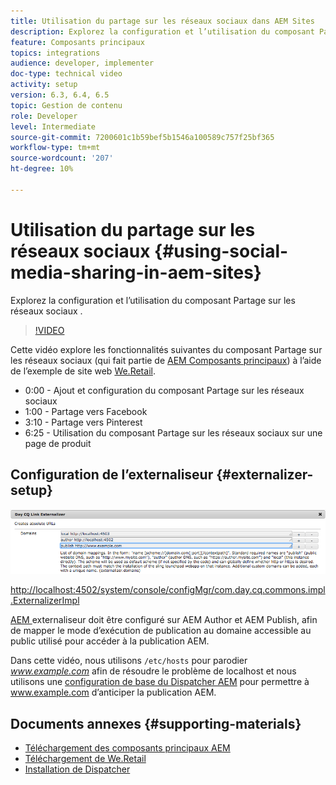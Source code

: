 ```yaml
---
title: Utilisation du partage sur les réseaux sociaux dans AEM Sites
description: Explorez la configuration et l’utilisation du composant Partage sur les réseaux sociaux .
feature: Composants principaux
topics: integrations
audience: developer, implementer
doc-type: technical video
activity: setup
version: 6.3, 6.4, 6.5
topic: Gestion de contenu
role: Developer
level: Intermediate
source-git-commit: 7200601c1b59bef5b1546a100589c757f25bf365
workflow-type: tm+mt
source-wordcount: '207'
ht-degree: 10%

---
```



# Utilisation du partage sur les réseaux sociaux {#using-social-media-sharing-in-aem-sites}

Explorez la configuration et l’utilisation du composant Partage sur les réseaux sociaux .

>[!VIDEO](https://video.tv.adobe.com/v/18897/?quality=9&learn=on)

Cette vidéo explore les fonctionnalités suivantes du composant Partage sur les réseaux sociaux (qui fait partie de [AEM Composants principaux](https://experienceleague.adobe.com/docs/experience-manager-core-components/using/introduction.html?lang=fr)) à l’aide de l’exemple de site web [We.Retail](https://github.com/Adobe-Marketing-Cloud/aem-sample-we-retail#weretail).

* 0:00 - Ajout et configuration du composant Partage sur les réseaux sociaux
* 1:00 - Partage vers Facebook
* 3:10 - Partage vers Pinterest
* 6:25 - Utilisation du composant Partage sur les réseaux sociaux sur une page de produit

## Configuration de l’externaliseur {#externalizer-setup}

![Externalisateur de lien Day CQ](assets/externalizer.png)

[http://localhost:4502/system/console/configMgr/com.day.cq.commons.impl.ExternalizerImpl](http://localhost:4502/system/console/configMgr/com.day.cq.commons.impl.ExternalizerImpl)

[AEM ](https://helpx.adobe.com/experience-manager/6-5/sites/developing/using/externalizer.html) externaliseur doit être configuré sur AEM Author et AEM Publish, afin de mapper le mode d’exécution de publication au domaine accessible au public utilisé pour accéder à la publication AEM.

Dans cette vidéo, nous utilisons `/etc/hosts` pour parodier *www.example.com* afin de résoudre le problème de localhost et nous utilisons une [configuration de base du Dispatcher AEM](https://experienceleague.adobe.com/docs/experience-manager-dispatcher/using/getting-started/dispatcher-install.html) pour permettre à www.example.com d’anticiper la publication AEM.

## Documents annexes {#supporting-materials}

* [Téléchargement des composants principaux AEM](https://github.com/adobe/aem-core-wcm-components/releases)
* [Téléchargement de We.Retail](https://github.com/Adobe-Marketing-Cloud/aem-sample-we-retail/releases)
* [Installation de Dispatcher](https://experienceleague.adobe.com/docs/experience-manager-dispatcher/using/getting-started/dispatcher-install.html)
